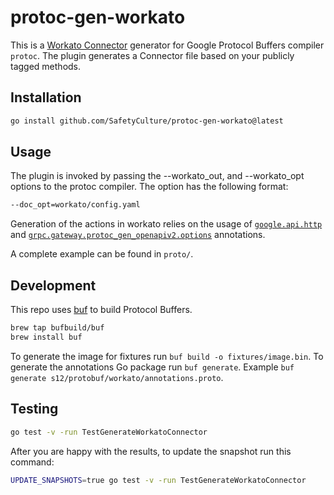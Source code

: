 # protoc-gen-workato

This is a [Workato Connector](https://docs.workato.com/developing-connectors/sdk.html) generator for Google Protocol Buffers compiler `protoc`. The plugin generates a Connector file based on your publicly tagged methods.

## Installation

```bash
go install github.com/SafetyCulture/protoc-gen-workato@latest
```

## Usage

The plugin is invoked by passing the --workato_out, and --workato_opt options to the protoc compiler. The option has the following format:

```bash
--doc_opt=workato/config.yaml
```

Generation of the actions in workato relies on the usage of [`google.api.http`](https://github.com/googleapis/googleapis/blob/master/google/api/http.proto#L46) and [`grpc.gateway.protoc_gen_openapiv2.options`](https://github.com/grpc-ecosystem/grpc-gateway/blob/master/protoc-gen-openapiv2/options/annotations.proto) annotations.

A complete example can be found in `proto/`.

## Development

This repo uses [buf](https://buf.build) to build Protocol Buffers.
```bash
brew tap bufbuild/buf
brew install buf
```
To generate the image for fixtures run `buf build -o fixtures/image.bin`.
To generate the annotations Go package run `buf generate`.
Example `buf generate s12/protobuf/workato/annotations.proto`.

## Testing
```bash
go test -v -run TestGenerateWorkatoConnector
```

After you are happy with the results, to update the snapshot run this command:
```bash
UPDATE_SNAPSHOTS=true go test -v -run TestGenerateWorkatoConnector
```
